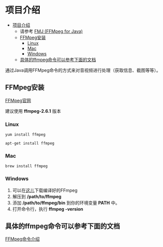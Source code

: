 # 项目介绍
- [项目介绍](#%e9%a1%b9%e7%9b%ae%e4%bb%8b%e7%bb%8d)
  - 请参考 [FMJ (FFMpeg for Java)](#fmj-ffmpeg-for-java)
  - [FFMpeg安装](#ffmpeg%e5%ae%89%e8%a3%85)
    - [Linux](#linux)
    - [Mac](#mac)
    - [Windows](#windows)
  - [具体的ffmpeg命令可以参考下面的文档](#%e5%85%b7%e4%bd%93%e7%9a%84ffmpeg%e5%91%bd%e4%bb%a4%e5%8f%af%e4%bb%a5%e5%8f%82%e8%80%83%e4%b8%8b%e9%9d%a2%e7%9a%84%e6%96%87%e6%a1%a3)

通过Java调用FFMpeg命令的方式来对音视频进行处理（获取信息、截图等等）。


## FFMpeg安装
[FFMpeg官网](http://ffmpeg.org/)

建议使用 **ffmpeg-2.6.1** 版本

### Linux

`yum install ffmpeg`

`apt-get install ffmpeg`

### Mac

`brew install ffmpeg`

### Windows

1. 可以在[这儿](http://ffmpeg.zeranoe.com/builds/)下载编译好的FFmpeg
2. 解压到 **/path/to/ffmpeg** 
3. 添加 **/path/to/ffmpeg/bin** 到你的环境变量 **PATH** 中。
4. 打开命令行，执行 **ffmpeg -version**

## 具体的ffmpeg命令可以参考下面的文档

[FFMpeg命令介绍](https://github.com/tonydeng/fmj/blob/master/ffmpeg.md)

